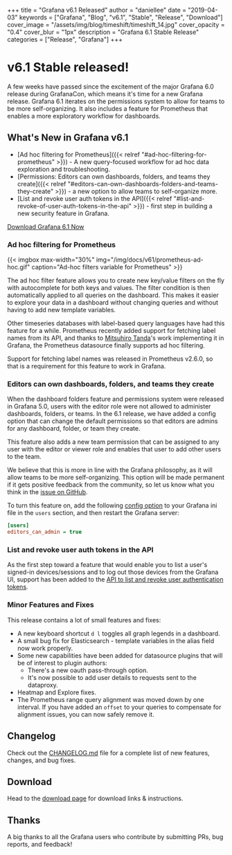 +++
title = "Grafana v6.1 Released"
author = "daniellee"
date = "2019-04-03"
keywords = ["Grafana", "Blog", "v6.1", "Stable", "Release", "Download"]
cover_image = "/assets/img/blog/timeshift/timeshift_14.jpg"
cover_opacity = "0.4"
cover_blur = "1px"
description = "Grafana 6.1 Stable Release"
categories = ["Release", "Grafana"]
+++

# v6.1 Stable released!

A few weeks have passed since the excitement of the major Grafana 6.0 release during GrafanaCon, which means it's time for a new Grafana release. Grafana 6.1 iterates on the permissions system to allow for teams to be more self-organizing. It also includes a feature for Prometheus that enables a more exploratory workflow for dashboards.

## What's New in Grafana v6.1

- [Ad hoc filtering for Prometheus]({{< relref "#ad-hoc-filtering-for-prometheus" >}}) - A new query-focused workflow for ad hoc data exploration and troubleshooting.
- [Permissions: Editors can own dashboards, folders, and teams they create]({{< relref "#editors-can-own-dashboards-folders-and-teams-they-create" >}}) - a new option to allow teams to self-organize more.
- [List and revoke user auth tokens in the API]({{< relref "#list-and-revoke-of-user-auth-tokens-in-the-api" >}}) - first step in building a new security feature in Grafana.

<a href="https://grafana.com/grafana/download/?utm_source=blog&utm_campaign=v61" target="_blank" class="btn btn--primary">Download Grafana 6.1 Now</a>

### Ad hoc filtering for Prometheus

{{< imgbox max-width="30%" img="/img/docs/v61/prometheus-ad-hoc.gif" caption="Ad-hoc filters variable for Prometheus" >}}

The ad hoc filter feature allows you to create new key/value filters on the fly with autocomplete for both keys and values. The filter condition is then automatically applied to all queries on the dashboard. This makes it easier to explore your data in a dashboard without changing queries and without having to add new template variables.

Other timeseries databases with label-based query languages have had this feature for a while. Prometheus recently added support for fetching label names from its API, and thanks to [Mitsuhiro Tanda](https://github.com/mtanda)'s work implementing it in Grafana, the Prometheus datasource finally supports ad hoc filtering.

Support for fetching label names was released in Prometheus v2.6.0, so that is a requirement for this feature to work in Grafana.

### Editors can own dashboards, folders, and teams they create

When the dashboard folders feature and permissions system were released in Grafana 5.0, users with the editor role were not allowed to administer dashboards, folders, or teams. In the 6.1 release, we have added a config option that can change the default permissions so that editors are admins for any dashboard, folder, or team they create.

This feature also adds a new team permission that can be assigned to any user with the editor or viewer role and enables that user to add other users to the team.

We believe that this is more in line with the Grafana philosophy, as it will allow teams to be more self-organizing. This option will be made permanent if it gets positive feedback from the community, so let us know what you think in the [issue on GitHub](https://github.com/grafana/grafana/issues/15590).

To turn this feature on, add the following [config option](http://docs.grafana.org/installation/configuration/#editors-can-admin) to your Grafana ini file in the `users` section, and then restart the Grafana server:

```ini
[users]
editors_can_admin = true
```

### List and revoke user auth tokens in the API

As the first step toward a feature that would enable you to list a user's signed-in devices/sessions and to log out those devices from the Grafana UI, support has been added to the [API to list and revoke user authentication tokens](http://docs.grafana.org/http_api/admin/#auth-tokens-for-user).

### Minor Features and Fixes

This release contains a lot of small features and fixes:

- A new keyboard shortcut `d l` toggles all graph legends in a dashboard.
- A small bug fix for Elasticsearch - template variables in the alias field now work properly.
- Some new capabilities have been added for datasource plugins that will be of interest to plugin authors:
  - There's a new oauth pass-through option.
  - It's now possible to add user details to requests sent to the dataproxy.
- Heatmap and Explore fixes.
- The Prometheus range query alignment was moved down by one interval. If you have added an `offset` to your queries to compensate for alignment issues, you can now safely remove it.

## Changelog

Check out the [CHANGELOG.md](https://github.com/grafana/grafana/blob/master/CHANGELOG.md) file for a complete list of new features, changes, and bug fixes.

## Download

Head to the [download page](https://grafana.com/grafana/download?utm_source=blog&utm_campaign=v61) for download links & instructions.

## Thanks

A big thanks to all the Grafana users who contribute by submitting PRs, bug reports, and feedback!
